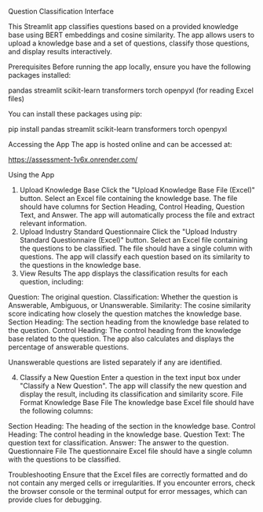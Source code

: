 Question Classification Interface

This Streamlit app classifies questions based on a provided knowledge base using BERT embeddings and cosine similarity. The app allows users to upload a knowledge base and a set of questions, classify those questions, and display results interactively.

Prerequisites
Before running the app locally, ensure you have the following packages installed:

pandas
streamlit
scikit-learn
transformers
torch
openpyxl (for reading Excel files)

You can install these packages using pip:

pip install pandas streamlit scikit-learn transformers torch openpyxl


Accessing the App
The app is hosted online and can be accessed at:

https://assessment-1v6x.onrender.com/

Using the App
1. Upload Knowledge Base
Click the "Upload Knowledge Base File (Excel)" button.
Select an Excel file containing the knowledge base. The file should have columns for Section Heading, Control Heading, Question Text, and Answer.
The app will automatically process the file and extract relevant information.
2. Upload Industry Standard Questionnaire
Click the "Upload Industry Standard Questionnaire (Excel)" button.
Select an Excel file containing the questions to be classified. The file should have a single column with questions.
The app will classify each question based on its similarity to the questions in the knowledge base.
3. View Results
The app displays the classification results for each question, including:

Question: The original question.
Classification: Whether the question is Answerable, Ambiguous, or Unanswerable.
Similarity: The cosine similarity score indicating how closely the question matches the knowledge base.
Section Heading: The section heading from the knowledge base related to the question.
Control Heading: The control heading from the knowledge base related to the question.
The app also calculates and displays the percentage of answerable questions.

Unanswerable questions are listed separately if any are identified.

4. Classify a New Question
Enter a question in the text input box under "Classify a New Question".
The app will classify the new question and display the result, including its classification and similarity score.
File Format
Knowledge Base File
The knowledge base Excel file should have the following columns:

Section Heading: The heading of the section in the knowledge base.
Control Heading: The control heading in the knowledge base.
Question Text: The question text for classification.
Answer: The answer to the question.
Questionnaire File
The questionnaire Excel file should have a single column with the questions to be classified.

Troubleshooting
Ensure that the Excel files are correctly formatted and do not contain any merged cells or irregularities.
If you encounter errors, check the browser console or the terminal output for error messages, which can provide clues for debugging.